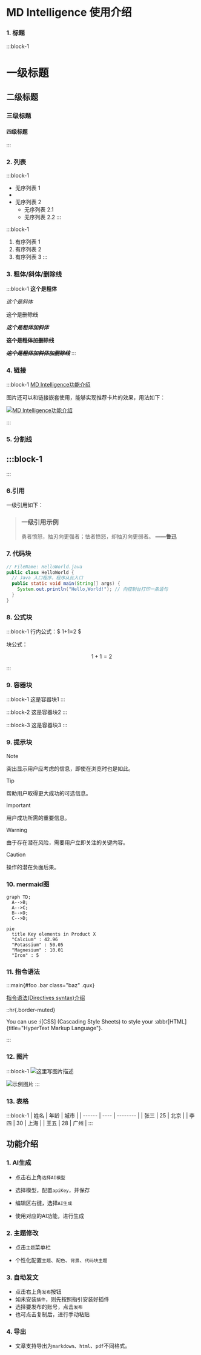 # MD Intelligence 使用介绍

### 1. 标题

:::block-1

# 一级标题

## 二级标题

### 三级标题

#### 四级标题

:::

### 2. 列表

:::block-1

- 无序列表 1
- 
- 无序列表 2
  - 无序列表 2.1
  - 无序列表 2.2
:::

:::block-1

1. 有序列表 1
2. 有序列表 2
3. 有序列表 3
:::

### 3. 粗体/斜体/删除线

:::block-1
**这个是粗体**


_这个是斜体_

~~这个是删除线~~

**_这个是粗体加斜体_**

**~~这个是粗体加删除线~~**

**~~_这个是粗体加斜体加删除线_~~**
:::

### 4. 链接

:::block-1
[MD Intelligence功能介绍](https://www.xxx.com)

图片还可以和链接嵌套使用，能够实现推荐卡片的效果，用法如下：

[![MD Intelligence功能介绍](https://picsum.photos/536/354)](https://www.xxx.com)


:::

### 5. 分割线

:::block-1
---
:::

### 6.引用

一级引用如下：

> ### 一级引用示例
>
> 勇者愤怒，抽刃向更强者；怯者愤怒，却抽刃向更弱者。 **——鲁迅**

### 7. 代码块

```java
// FileName: HelloWorld.java
public class HelloWorld {
  // Java 入口程序，程序从此入口
  public static void main(String[] args) {
    System.out.println("Hello,World!"); // 向控制台打印一条语句
  }
}
```

### 8. 公式块

:::block-1
行内公式：$ 1+1=2 $

块公式：

$$
1+1=2
$$

:::

### 9. 容器块

:::block-1
这是容器块1
:::

:::block-2
这是容器块2
:::

:::block-3
这是容器块3
:::

### 9. 提示块

> [!NOTE]
> 突出显示用户应考虑的信息，即使在浏览时也是如此。

> [!TIP]
> 帮助用户取得更大成功的可选信息。

> [!IMPORTANT]
> 用户成功所需的重要信息。

> [!WARNING]
> 由于存在潜在风险，需要用户立即关注的关键内容。

> [!CAUTION]
> 操作的潜在负面后果。

### 10. mermaid图

```mermaid
graph TD;
  A-->B;
  A-->C;
  B-->D;
  C-->D;
```

```mermaid
pie
  title Key elements in Product X
  "Calcium" : 42.96
  "Potassium" : 50.05
  "Magnesium" : 10.01
  "Iron" : 5
```

### 11. 指令语法

:::main{#foo .bar class="baz" .qux}

[指令语法(Directives syntax)介绍](https://talk.commonmark.org/t/generic-directives-plugins-syntax/444)

::hr{.border-muted}

You can use :i[CSS] (Cascading Style Sheets) to style your :abbr[HTML]{title="HyperText Markup Language"}.

:::
  
### 12. 图片

:::block-1
![这里写图片描述](https://picsum.photos/536/354)

![示例图片](https://picsum.photos/536/354 "示例图片标题")
:::

### 13. 表格

:::block-1
| 姓名 | 年龄 | 城市 |
| ------ | ---- | -------- |
| 张三 | 25 | 北京 |
| 李四 | 30 | 上海 |
| 王五 | 28 | 广州 |
:::

## 功能介绍

### 1. AI生成

- 点击右上角`选择AI模型`

- 选择模型，配置`apiKey`，并保存

- 编辑区右键，选择`AI生成`

- 使用对应的AI功能，进行生成

### 2. 主题修改

- 点击`主题`菜单栏

- 个性化配置`主题`、`配色`、`背景`、`代码块主题`

### 3. 自动发文

- 点击右上角`发布`按钮
- 如未安装`插件`，则先按照指引安装好插件
- 选择要发布的账号，点击`发布`
- 也可点击复制后，进行手动粘贴

### 4. 导出

- 文章支持导出为`markdown`、`html`、`pdf`不同格式。
